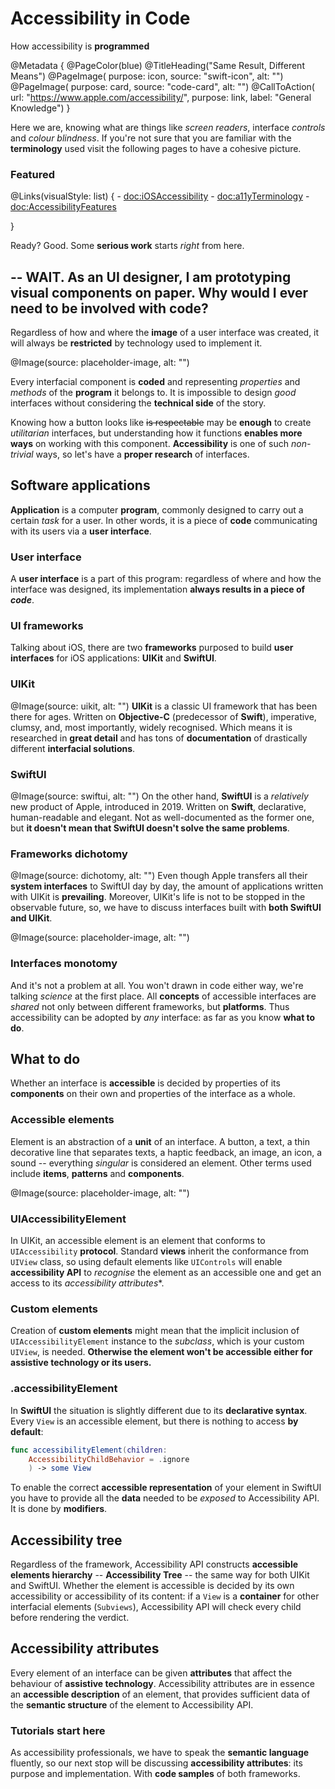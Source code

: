 # Accessibility in Code

How accessibility is **programmed** 

@Metadata {
    @PageColor(blue)
    @TitleHeading("Same Result, Different Means")
    @PageImage(
               purpose: icon, 
               source: "swift-icon", 
               alt: "")
    @PageImage(
               purpose: card, 
               source: "code-card", 
               alt: "")
    @CallToAction(
                url: "https://www.apple.com/accessibility/",
                purpose: link, 
                label: "General Knowledge")
}

Here we are, knowing what are things like *screen readers*, interface *controls* and *colour blindness*. If you're not sure that you are familiar with the **terminology** used visit the following pages to have a cohesive picture.

### Featured
@Links(visualStyle: list) {
    - <doc:iOSAccessibility>
    - <doc:a11yTerminology>
    - <doc:AccessibilityFeatures>
    
}

Ready? Good. Some **serious work** starts *right* from here.

## -- WAIT. As an UI designer, I am prototyping visual components on paper. Why would I ever need to be involved with code?
Regardless of how and where the **image** of a user interface was created, it will always be **restricted** by technology used to implement it.

@Image(source: placeholder-image, alt: "")

Every interfacial component is **coded** and representing *properties* and *methods* of the **program** it belongs to. It is impossible to design *good* interfaces without considering the **technical side** of the story. 

Knowing how a button looks like ~~is respectable~~ may be **enough** to create *utilitarian* interfaces, but understanding how it functions **enables more ways** on working with this component. **Accessibility** is one of such *non-trivial* ways, so let's have a **proper research** of interfaces.


## Software applications
**Application** is a computer **program**, commonly designed to carry out a certain *task* for a user. In other words, it is a piece of **code** communicating with its users via a **user interface**. 

### User interface
A **user interface** is a part of this program: regardless of where and how the interface was designed, its implementation **always results in a piece of *code***. 

### UI frameworks
Talking about iOS, there are two **frameworks** purposed to build **user interfaces** for iOS applications: **UIKit** and **SwiftUI**. 

### UIKit
@Image(source: uikit, alt: "")
**UIKit** is a classic UI framework that has been there for ages. Written on **Objective-C** (predecessor of **Swift**), imperative, clumsy, and, most importantly, widely recognised. Which means it is researched in **great detail** and has tons of **documentation** of drastically different **interfacial solutions**.

### SwiftUI
@Image(source: swiftui, alt: "")
On the other hand, **SwiftUI** is a *relatively* new product of Apple, introduced in 2019. Written on **Swift**, declarative, human-readable and elegant. Not as well-documented as the former one, but **it doesn't mean that SwiftUI doesn't solve the same problems**.

### Frameworks dichotomy
@Image(source: dichotomy, alt: "")
Even though Apple transfers all their **system interfaces** to SwiftUI day by day, the amount of applications written with UIKit is **prevailing**. Moreover, UIKit's life is not to be stopped in the observable future, so, we have to discuss interfaces built with **both SwiftUI and UIKit**. 

@Image(source: placeholder-image, alt: "")


### Interfaces monotomy
And it's not a problem at all. You won't drawn in code either way, we're talking *science* at the first place. All **concepts** of accessible interfaces are *shared* not only between different frameworks, but **platforms**. Thus accessibility can be adopted by *any* interface: as far as you know **what to do**.

## What to do

Whether an interface is **accessible** is decided by properties of its **components** on their own and properties of the interface as a whole.

### Accessible elements 
Element is an abstraction of a **unit** of an interface. A button, a text, a thin decorative line that separates texts, a haptic feedback, an image, an icon, a sound -- everything *singular* is considered an element. Other terms used include **items**, **patterns** and **components**. 

@Image(source: placeholder-image, alt: "")

### UIAccessibilityElement
In UIKit, an accessible element is an element that conforms to `UIAccessibility` **protocol**. Standard **views** inherit the conformance from `UIView` class, so using default elements like `UIControls` will enable **accessibility API** to *recognise* the element as an accessible one and get an access to its *accessibility attributes**. 

### Custom elements
Creation of **custom elements** might mean that the implicit inclusion of `UIAccessibilityElement` instance to the *subclass*, which is your custom `UIView`, is needed. **Otherwise the element won't be accessible either for assistive technology or its users.**

### .accessibilityElement
In **SwiftUI** the situation is slightly different due to its **declarative syntax**. Every `View` is an accessible element, but there is nothing to access **by default**:

``` swift
func accessibilityElement(children:
    AccessibilityChildBehavior = .ignore
    ) -> some View
```

To enable the correct **accessible representation** of your element in SwiftUI you have to provide all the **data** needed to be *exposed* to Accessibility API. It is done by **modifiers**.

## Accessibility tree
Regardless of the framework, Accessibility API constructs **accessible elements hierarchy** -- **Accessibility Tree** -- the same way for both UIKit and SwiftUI. Whether the element is accessible is decided by its own accessibility or accessibility of its content: if a `View` is a **container** for other interfacial elements (`Subviews`), Accessibility API will check every child before rendering the verdict.

## Accessibility attributes
Every element of an interface can be given **attributes** that affect the behaviour of **assistive technology**. Accessibility attributes are in essence an **accessible description** of an element, that provides sufficient data of the **semantic structure** of the element to Accessibility API. 

### Tutorials start here
As accessibility professionals, we have to speak the **semantic language** fluently, so our next stop will be discussing **accessibility attributes**: its purpose and implementation. With **code samples** of both frameworks.
